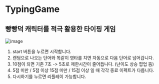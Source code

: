 # TypingGame
<h2>빵빵덕 캐릭터를 적극 활용한 타이핑 게임</h2>

![image](https://user-images.githubusercontent.com/97587597/190341385-b1fee67f-6da3-437c-9cbb-a7e790621893.png)

1. start 버튼을 누르면 시작합니다.
2. 랜덤으로 나오는 단어와 똑같이 영타를 치면 자동으로 다음 단어로 넘어갑니다.
3. 10점이 되면 기존 7초 -> 5초로 제한시간이 줄어듭니다. (난이도 상승 팝업 뜸)
4. 5점 미만 / 5점 이상 15점 미만 / 15점 이상 일 때 각각 종료 이펙트가 다릅니다.
5. 다시하기를 누르면 리플레이 가능합니다.
